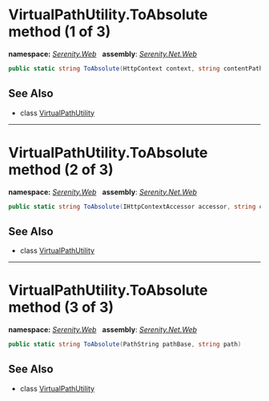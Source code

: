 # VirtualPathUtility.ToAbsolute method (1 of 3)
**namespace:** *[Serenity.Web](../../README.md#serenity.web-namespace)*   **assembly**: *[Serenity.Net.Web](../../README.md)*

```csharp
public static string ToAbsolute(HttpContext context, string contentPath)
```

## See Also

* class [VirtualPathUtility](../VirtualPathUtility.md)

---

# VirtualPathUtility.ToAbsolute method (2 of 3)
**namespace:** *[Serenity.Web](../../README.md#serenity.web-namespace)*   **assembly**: *[Serenity.Net.Web](../../README.md)*

```csharp
public static string ToAbsolute(IHttpContextAccessor accessor, string contentPath)
```

## See Also

* class [VirtualPathUtility](../VirtualPathUtility.md)

---

# VirtualPathUtility.ToAbsolute method (3 of 3)
**namespace:** *[Serenity.Web](../../README.md#serenity.web-namespace)*   **assembly**: *[Serenity.Net.Web](../../README.md)*

```csharp
public static string ToAbsolute(PathString pathBase, string path)
```

## See Also

* class [VirtualPathUtility](../VirtualPathUtility.md)